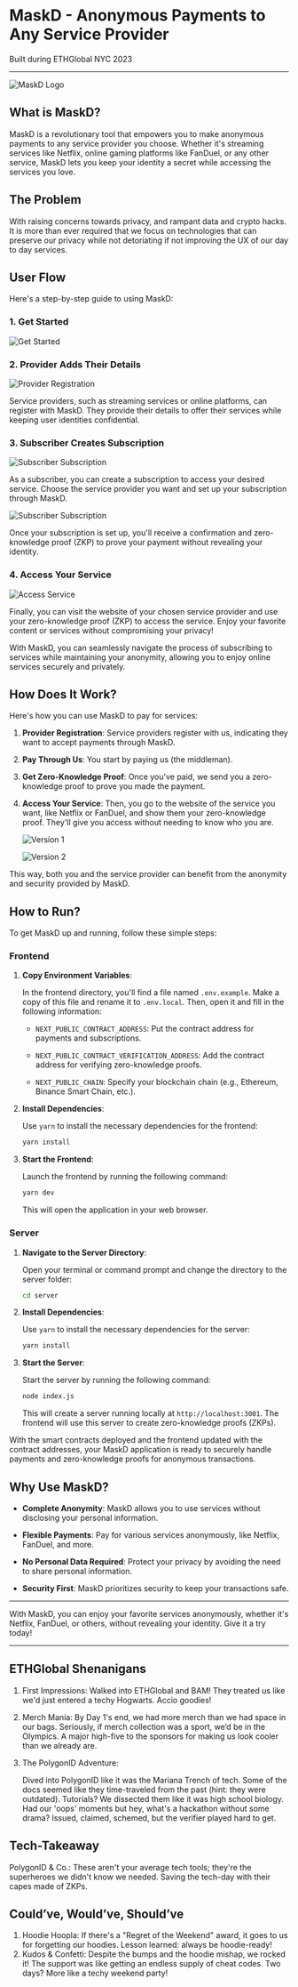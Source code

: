 # MaskD - Anonymous Payments to Any Service Provider

Built during ETHGlobal NYC 2023

---

![MaskD Logo](https://cdn.discordapp.com/attachments/1105610567454052406/1155459855277105172/skunks.ai_an_dystopian_society_filled_with_masked_people_in_a_b_c817cb1b-a564-4e30-a442-e363db1fff78.png)

## What is MaskD?

MaskD is a revolutionary tool that empowers you to make anonymous payments to any service provider you choose. Whether it's streaming services like Netflix, online gaming platforms like FanDuel, or any other service, MaskD lets you keep your identity a secret while accessing the services you love.

## The Problem

With raising concerns towards privacy, and rampant data and crypto hacks. It is more than ever required that we focus on technologies that can preserve our privacy while not detoriating if not improving the UX of our day to day services.

## User Flow

Here's a step-by-step guide to using MaskD:

### 1. Get Started

![Get Started](https://gtrvjdtwdfnbjeytdjvv.supabase.co/storage/v1/object/public/warp/public/1.png)

### 2. Provider Adds Their Details

![Provider Registration](https://gtrvjdtwdfnbjeytdjvv.supabase.co/storage/v1/object/public/warp/public/4.png)

Service providers, such as streaming services or online platforms, can register with MaskD. They provide their details to offer their services while keeping user identities confidential.

### 3. Subscriber Creates Subscription

![Subscriber Subscription](https://gtrvjdtwdfnbjeytdjvv.supabase.co/storage/v1/object/public/warp/public/2.png)

As a subscriber, you can create a subscription to access your desired service. Choose the service provider you want and set up your subscription through MaskD.

![Subscriber Subscription](https://gtrvjdtwdfnbjeytdjvv.supabase.co/storage/v1/object/public/warp/public/3.png)

Once your subscription is set up, you'll receive a confirmation and zero-knowledge proof (ZKP) to prove your payment without revealing your identity.

### 4. Access Your Service

![Access Service](https://gtrvjdtwdfnbjeytdjvv.supabase.co/storage/v1/object/public/warp/public/5.png)

Finally, you can visit the website of your chosen service provider and use your zero-knowledge proof (ZKP) to access the service. Enjoy your favorite content or services without compromising your privacy!

With MaskD, you can seamlessly navigate the process of subscribing to services while maintaining your anonymity, allowing you to enjoy online services securely and privately.

## How Does It Work?

Here's how you can use MaskD to pay for services:

1. **Provider Registration**: Service providers register with us, indicating they want to accept payments through MaskD.

2. **Pay Through Us**: You start by paying us (the middleman).

3. **Get Zero-Knowledge Proof**: Once you've paid, we send you a zero-knowledge proof to prove you made the payment.

4. **Access Your Service**: Then, you go to the website of the service you want, like Netflix or FanDuel, and show them your zero-knowledge proof. They'll give you access without needing to know who you are.

    ![Version 1](https://cdn.discordapp.com/attachments/1155039444852822027/1155462869681459234/Screenshot_2023-09-24_at_4.34.18_AM.png)

    ![Version 2](https://cdn.discordapp.com/attachments/1155039444852822027/1155462869350092910/Screenshot_2023-09-24_at_4.40.02_AM.png)

This way, both you and the service provider can benefit from the anonymity and security provided by MaskD.

## How to Run?

To get MaskD up and running, follow these simple steps:

### Frontend

1. **Copy Environment Variables**:

    In the frontend directory, you'll find a file named `.env.example`. Make a copy of this file and rename it to `.env.local`. Then, open it and fill in the following information:

    - `NEXT_PUBLIC_CONTRACT_ADDRESS`: Put the contract address for payments and subscriptions.

    - `NEXT_PUBLIC_CONTRACT_VERIFICATION_ADDRESS`: Add the contract address for verifying zero-knowledge proofs.

    - `NEXT_PUBLIC_CHAIN`: Specify your blockchain chain (e.g., Ethereum, Binance Smart Chain, etc.).

2. **Install Dependencies**:

    Use `yarn` to install the necessary dependencies for the frontend:

    ```bash
    yarn install
    ```

3. **Start the Frontend**:

    Launch the frontend by running the following command:

    ```bash
    yarn dev
    ```

    This will open the application in your web browser.

### Server

1. **Navigate to the Server Directory**:

    Open your terminal or command prompt and change the directory to the server folder:

    ```bash
    cd server
    ```

2. **Install Dependencies**:

    Use `yarn` to install the necessary dependencies for the server:

    ```bash
    yarn install
    ```

3. **Start the Server**:

    Start the server by running the following command:

    ```bash
    node index.js
    ```

    This will create a server running locally at `http://localhost:3001`. The frontend will use this server to create zero-knowledge proofs (ZKPs).

With the smart contracts deployed and the frontend updated with the contract addresses, your MaskD application is ready to securely handle payments and zero-knowledge proofs for anonymous transactions.

## Why Use MaskD?

-   **Complete Anonymity**: MaskD allows you to use services without disclosing your personal information.

-   **Flexible Payments**: Pay for various services anonymously, like Netflix, FanDuel, and more.

-   **No Personal Data Required**: Protect your privacy by avoiding the need to share personal information.

-   **Security First**: MaskD prioritizes security to keep your transactions safe.

---

With MaskD, you can enjoy your favorite services anonymously, whether it's Netflix, FanDuel, or others, without revealing your identity. Give it a try today!

---

## ETHGlobal Shenanigans

1. First Impressions: Walked into ETHGlobal and BAM! They treated us like we'd just entered a techy Hogwarts. Accio goodies!

2. Merch Mania: By Day 1's end, we had more merch than we had space in our bags. Seriously, if merch collection was a sport, we’d be in the Olympics. A major high-five to the sponsors for making us look cooler than we already are.

3. The PolygonID Adventure:

    Dived into PolygonID like it was the Mariana Trench of tech.
    Some of the docs seemed like they time-traveled from the past (hint: they were outdated).
    Tutorials? We dissected them like it was high school biology.
    Had our 'oops' moments but hey, what's a hackathon without some drama?
    Issued, claimed, schemed, but the verifier played hard to get.

## Tech-Takeaway

PolygonID & Co.: These aren't your average tech tools; they're the superheroes we didn't know we needed. Saving the tech-day with their capes made of ZKPs.

## Could’ve, Would’ve, Should’ve

1. Hoodie Hoopla: If there's a "Regret of the Weekend" award, it goes to us for forgetting our hoodies. Lesson learned: always be hoodie-ready!
2. Kudos & Confetti: Despite the bumps and the hoodie mishap, we rocked it! The support was like getting an endless supply of cheat codes. Two days? More like a techy weekend party!
